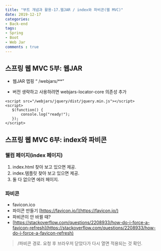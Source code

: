 ```yaml
---
title: "부트 개념과 활용-17.웹JAR / index와 파비콘(웹 MVC)"
date: 2019-12-17
categories:
- Back-end
tags:
- Spring 
- Boot
- Web Jar 
comments : true
---
```


## 스프링 웹 MVC 5부: 웹JAR

- 웹JAR 맵핑 “ /webjars/**”

- 버전 생략하고 사용하려면 webjars-locator-core 의존성 추가

~~~
<script src="/webjars/jquery/dist/jquery.min.js"></script>
<script>
   $(function() {
       console.log("ready!");
   });
</script>
~~~


## 스프링 웹 MVC 6부: index와 파비콘

### 웰컴 페이지(index 페이지)

1. index.html 찾아 보고 있으면 제공.
2. index.템플릿 찾아 보고 있으면 제공.
3. 둘 다 없으면 에러 페이지.


### 파비콘
- favicon.ico
- 파이콘 만들기 [https://favicon.io/](https://favicon.io/)
- 파비콘이 안 바뀔 때?
- [https://stackoverflow.com/questions/2208933/how-do-i-force-a-favicon-refresh](https://stackoverflow.com/questions/2208933/how-do-i-force-a-favicon-refresh)
 > /파비콘 경로. 요청 후 브라우저 닫았다가 다시 열면 적용되는 것 확인.
